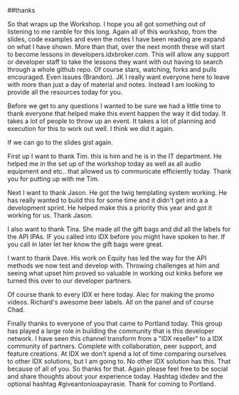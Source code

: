 ##thanks

So that wraps up the Workshop. I hope you all got something out of
listening to me ramble for this long. Again all of this workshop,
from the slides, code examples and even the notes I have been reading are
expand on what I have shown.
More than that, over the next month these will start
 to become lessons in developers.idxbroker.com. This will allow any support
 or developer staff to take the lessons they want with out having to search
through a whole github repo. Of course stars, watching, forks and pulls encouraged.
Even issues (Brandon). JK
 I really want everyone here to leave with more
than just a day of material and notes. Instead I am looking to provide
all the resources today for you.

Before we get to any questions I wanted
to be sure we had a little time to thank everyone that helped make this
event happen the way it did today. It takes a lot of people to throw up
 an event. It takes a lot of planning and execution for this to work out well.
  I think we did it again.


If we can go to the slides gist again.

First up I want to thank Tim. this is him and he is in the IT department.
He helped me in the set up of the workshop today as well as all audio
equipment and etc.. that allowed us to communicate efficiently today.
Thank you for putting up with me Tim.

Next I want to thank Jason. He got the twig templating system working.
He has really wanted to build this for some time and it didn't get into a
a development sprint. He helped make this a priority this year and got it
working for us. Thank Jason.

I also want to thank Tina. She made all the gift bags and did all the labels
for the API IPAs. IF you called into IDX before you might have spoken to her.
If you call in later let her know the gift bags were great.

I want to thank Dave. His work on Equity has led the way for the API methods we
now test and develop with. Throwing challenges at him and seeing what upset him
 proved so valuable in working out kinks before we turned this over to our
 developer partners.

 Of course thank to every IDX er here today. Alec for making the promo videos.
 Richard's awesome beer labels.
  All on the panel and of course Chad.

 Finally thanks to everyone of you that came to Portland today. This group
  has played a large role in building the community that is this developer
  network. I have seen this channel transform from a "IDX reseller" to a
  IDX community of partners. Complete with collaboration, peer support, and
  feature creations.  At IDX we don't spend a lot of time comparing ourselves
  to other IDX solutions, but I am going to. No other IDX solution has this.
  That because of all of you. So thanks for that. Again please feel free to
  be social and share thoughts about your experience today. Hashtag idxdev and
  the optional hashtag #giveantonioapayrasie. Thank for coming to Portland.
